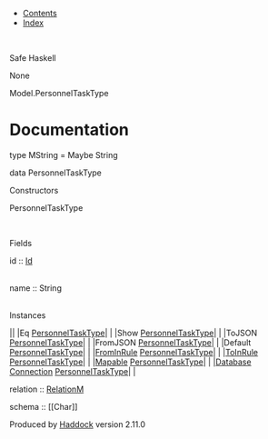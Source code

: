 -   [Contents](index.html)
-   [Index](doc-index.html)

 

Safe Haskell

None

Model.PersonnelTaskType

Documentation
=============

type MString = Maybe String

data PersonnelTaskType

Constructors

PersonnelTaskType

 

Fields

id :: [Id](Model-General.html#t:Id)  
 

name :: String  
 

Instances

||
|Eq [PersonnelTaskType](Model-PersonnelTaskType.html#t:PersonnelTaskType)| |
|Show [PersonnelTaskType](Model-PersonnelTaskType.html#t:PersonnelTaskType)| |
|ToJSON [PersonnelTaskType](Model-PersonnelTaskType.html#t:PersonnelTaskType)| |
|FromJSON [PersonnelTaskType](Model-PersonnelTaskType.html#t:PersonnelTaskType)| |
|Default [PersonnelTaskType](Model-PersonnelTaskType.html#t:PersonnelTaskType)| |
|[FromInRule](Data-InRules.html#t:FromInRule) [PersonnelTaskType](Model-PersonnelTaskType.html#t:PersonnelTaskType)| |
|[ToInRule](Data-InRules.html#t:ToInRule) [PersonnelTaskType](Model-PersonnelTaskType.html#t:PersonnelTaskType)| |
|[Mapable](Model-General.html#t:Mapable) [PersonnelTaskType](Model-PersonnelTaskType.html#t:PersonnelTaskType)| |
|[Database](Model-General.html#t:Database) [Connection](Data-SqlTransaction.html#t:Connection) [PersonnelTaskType](Model-PersonnelTaskType.html#t:PersonnelTaskType)| |

relation :: [RelationM](Data-Relation.html#t:RelationM)

schema :: [[Char]]

Produced by [Haddock](http://www.haskell.org/haddock/) version 2.11.0
